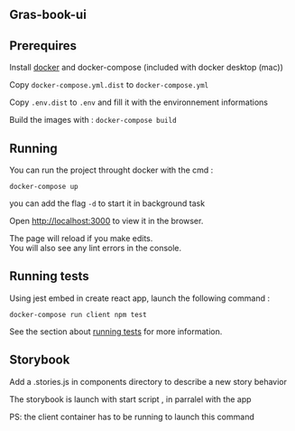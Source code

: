 ## Gras-book-ui
## Prerequires

 Install [docker](https://docs.docker.com/get-started/) and docker-compose (included with docker desktop (mac))

Copy `docker-compose.yml.dist` to `docker-compose.yml`

Copy `.env.dist` to `.env` and fill it with the environnement informations

Build the images with : `docker-compose build `

## Running

You can run the project throught docker with the cmd :

`docker-compose up` 

you can add the flag `-d` to start it in background task

Open [http://localhost:3000](http://localhost:3000) to view it in the browser.

The page will reload if you make edits.<br />
You will also see any lint errors in the console.

## Running tests 
Using jest embed in create react app, launch the following command :

`docker-compose run client npm test`

See the section about [running tests](https://facebook.github.io/create-react-app/docs/running-tests) for more information.

## Storybook

Add a .stories.js in components directory to describe a new story behavior

The storybook is launch with start script , in parralel with the app

PS: the client container has to be running to launch this command
